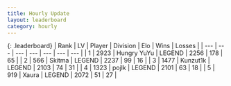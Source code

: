```yaml
---
title: Hourly Update
layout: leaderboard
category: hourly
---
```


{: .leaderboard}
| Rank | LV | Player | Division | Elo | Wins | Losses |
| --- | --- | --- | --- | --- | --- | --- |
| <span data-change="0">1</span> | 2923 | <span title="ID: 164871">Hungry YuYu</span> | LEGEND | <span data-change="2">2256</span> | <span data-change="1">178</span> | <span data-change="0">65</span> |
| <span data-change="0">2</span> | 566 | <span title="ID: 402846">Skitma</span> | LEGEND | <span data-change="0">2237</span> | <span data-change="0">99</span> | <span data-change="0">16</span> |
| <span data-change="0">3</span> | 1477 | <span title="ID: 392407">Kunzut1k</span> | LEGEND | <span data-change="0">2103</span> | <span data-change="0">74</span> | <span data-change="0">31</span> |
| <span data-change="0">4</span> | 1323 | <span title="ID: 4783">pojlk</span> | LEGEND | <span data-change="0">2101</span> | <span data-change="0">63</span> | <span data-change="0">18</span> |
| <span data-change="0">5</span> | 919 | <span title="ID: 200908">Xaura</span> | LEGEND | <span data-change="0">2072</span> | <span data-change="0">51</span> | <span data-change="0">27</span> |
